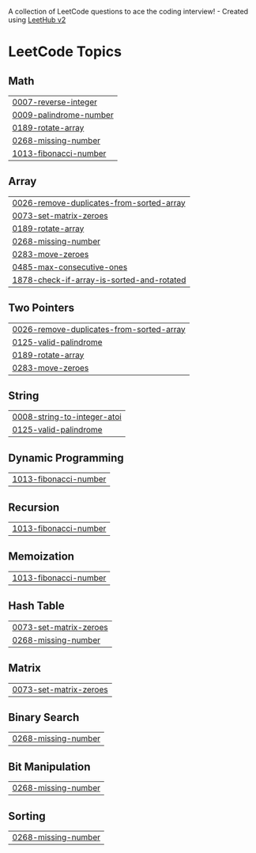 A collection of LeetCode questions to ace the coding interview! - Created using [LeetHub v2](https://github.com/arunbhardwaj/LeetHub-2.0)
<!---LeetCode Topics Start-->
# LeetCode Topics
## Math
|  |
| ------- |
| [0007-reverse-integer](https://github.com/suhanikundu/DSA-Practice/tree/master/0007-reverse-integer) |
| [0009-palindrome-number](https://github.com/suhanikundu/DSA-Practice/tree/master/0009-palindrome-number) |
| [0189-rotate-array](https://github.com/suhanikundu/DSA-Practice/tree/master/0189-rotate-array) |
| [0268-missing-number](https://github.com/suhanikundu/DSA-Practice/tree/master/0268-missing-number) |
| [1013-fibonacci-number](https://github.com/suhanikundu/DSA-Practice/tree/master/1013-fibonacci-number) |
## Array
|  |
| ------- |
| [0026-remove-duplicates-from-sorted-array](https://github.com/suhanikundu/DSA-Practice/tree/master/0026-remove-duplicates-from-sorted-array) |
| [0073-set-matrix-zeroes](https://github.com/suhanikundu/DSA-Practice/tree/master/0073-set-matrix-zeroes) |
| [0189-rotate-array](https://github.com/suhanikundu/DSA-Practice/tree/master/0189-rotate-array) |
| [0268-missing-number](https://github.com/suhanikundu/DSA-Practice/tree/master/0268-missing-number) |
| [0283-move-zeroes](https://github.com/suhanikundu/DSA-Practice/tree/master/0283-move-zeroes) |
| [0485-max-consecutive-ones](https://github.com/suhanikundu/DSA-Practice/tree/master/0485-max-consecutive-ones) |
| [1878-check-if-array-is-sorted-and-rotated](https://github.com/suhanikundu/DSA-Practice/tree/master/1878-check-if-array-is-sorted-and-rotated) |
## Two Pointers
|  |
| ------- |
| [0026-remove-duplicates-from-sorted-array](https://github.com/suhanikundu/DSA-Practice/tree/master/0026-remove-duplicates-from-sorted-array) |
| [0125-valid-palindrome](https://github.com/suhanikundu/DSA-Practice/tree/master/0125-valid-palindrome) |
| [0189-rotate-array](https://github.com/suhanikundu/DSA-Practice/tree/master/0189-rotate-array) |
| [0283-move-zeroes](https://github.com/suhanikundu/DSA-Practice/tree/master/0283-move-zeroes) |
## String
|  |
| ------- |
| [0008-string-to-integer-atoi](https://github.com/suhanikundu/DSA-Practice/tree/master/0008-string-to-integer-atoi) |
| [0125-valid-palindrome](https://github.com/suhanikundu/DSA-Practice/tree/master/0125-valid-palindrome) |
## Dynamic Programming
|  |
| ------- |
| [1013-fibonacci-number](https://github.com/suhanikundu/DSA-Practice/tree/master/1013-fibonacci-number) |
## Recursion
|  |
| ------- |
| [1013-fibonacci-number](https://github.com/suhanikundu/DSA-Practice/tree/master/1013-fibonacci-number) |
## Memoization
|  |
| ------- |
| [1013-fibonacci-number](https://github.com/suhanikundu/DSA-Practice/tree/master/1013-fibonacci-number) |
## Hash Table
|  |
| ------- |
| [0073-set-matrix-zeroes](https://github.com/suhanikundu/DSA-Practice/tree/master/0073-set-matrix-zeroes) |
| [0268-missing-number](https://github.com/suhanikundu/DSA-Practice/tree/master/0268-missing-number) |
## Matrix
|  |
| ------- |
| [0073-set-matrix-zeroes](https://github.com/suhanikundu/DSA-Practice/tree/master/0073-set-matrix-zeroes) |
## Binary Search
|  |
| ------- |
| [0268-missing-number](https://github.com/suhanikundu/DSA-Practice/tree/master/0268-missing-number) |
## Bit Manipulation
|  |
| ------- |
| [0268-missing-number](https://github.com/suhanikundu/DSA-Practice/tree/master/0268-missing-number) |
## Sorting
|  |
| ------- |
| [0268-missing-number](https://github.com/suhanikundu/DSA-Practice/tree/master/0268-missing-number) |
<!---LeetCode Topics End-->
